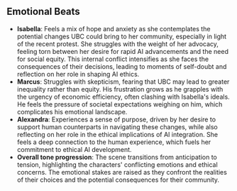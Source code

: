 ## Emotional Beats
- **Isabella**: Feels a mix of hope and anxiety as she contemplates the potential changes UBC could bring to her community, especially in light of the recent protest. She struggles with the weight of her advocacy, feeling torn between her desire for rapid AI advancements and the need for social equity. This internal conflict intensifies as she faces the consequences of their decisions, leading to moments of self-doubt and reflection on her role in shaping AI ethics.
- **Marcus**: Struggles with skepticism, fearing that UBC may lead to greater inequality rather than equity. His frustration grows as he grapples with the urgency of economic efficiency, often clashing with Isabella's ideals. He feels the pressure of societal expectations weighing on him, which complicates his emotional landscape.
- **Alexandra**: Experiences a sense of purpose, driven by her desire to support human counterparts in navigating these changes, while also reflecting on her role in the ethical implications of AI integration. She feels a deep connection to the human experience, which fuels her commitment to ethical AI development.
- **Overall tone progression**: The scene transitions from anticipation to tension, highlighting the characters' conflicting emotions and ethical concerns. The emotional stakes are raised as they confront the realities of their choices and the potential consequences for their community.

